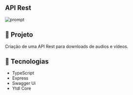 ## API Rest

![prompt](https://i.imgur.com/0qSM2Fc.png)

## 🚀 Projeto

Criação de uma API Rest para downloads de audios e vídeos.

## 🔧 Tecnologias

-   TypeScript
-   Express
-   Swagger Ui
-   Ytdl Core
